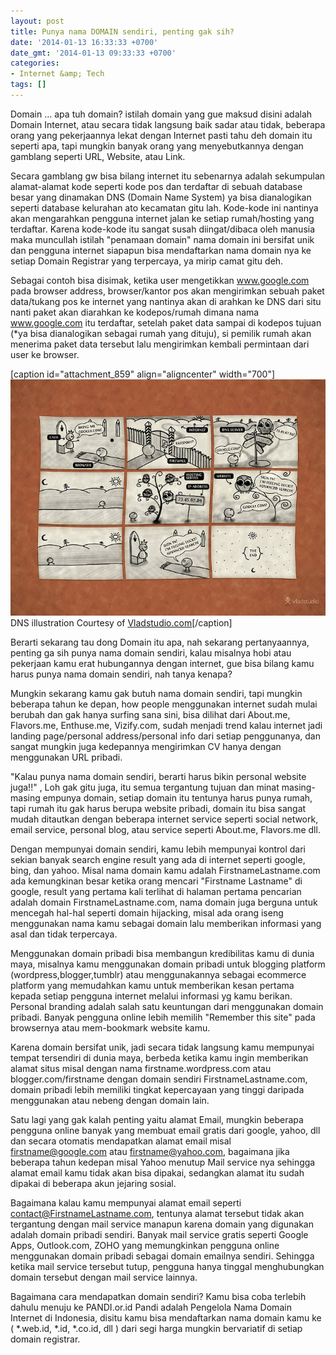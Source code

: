 ```yaml
---
layout: post
title: Punya nama DOMAIN sendiri, penting gak sih?
date: '2014-01-13 16:33:33 +0700'
date_gmt: '2014-01-13 09:33:33 +0700'
categories:
- Internet &amp; Tech
tags: []
---
```

Domain ... apa tuh domain? istilah domain yang gue maksud disini adalah Domain Internet, atau secara tidak langsung baik sadar atau tidak, beberapa orang yang pekerjaannya lekat dengan Internet pasti tahu deh domain itu seperti apa, tapi mungkin banyak orang yang menyebutkannya dengan gamblang seperti URL, Website, atau Link.

Secara gamblang gw bisa bilang internet itu sebenarnya adalah sekumpulan alamat-alamat kode seperti kode pos dan terdaftar di sebuah database besar yang dinamakan DNS (Domain Name System) ya bisa dianalogikan seperti database kelurahan ato kecamatan gitu lah. Kode-kode ini nantinya akan mengarahkan pengguna internet jalan ke setiap rumah/hosting yang terdaftar. Karena kode-kode itu sangat susah diingat/dibaca oleh manusia maka muncullah istilah "penamaan domain" nama domain ini bersifat unik dan pengguna internet siapapun bisa mendaftarkan nama domain nya ke setiap Domain Registrar yang terpercaya, ya mirip camat gitu deh.

Sebagai contoh bisa disimak, ketika user mengetikkan www.google.com pada browser address, browser/kantor pos akan mengirimkan sebuah paket data/tukang pos ke internet yang nantinya akan di arahkan ke DNS dari situ nanti paket akan diarahkan ke kodepos/rumah dimana nama www.google.com itu terdaftar, setelah paket data sampai di kodepos tujuan (\*ya bisa dianalogikan sebagai rumah yang dituju), si pemilik rumah akan menerima paket data tersebut lalu mengirimkan kembali permintaan dari user ke browser.

[caption id="attachment\_859" align="aligncenter" width="700"][![vladstudio_how_internet_works_700](/images/vladstudio_how_internet_works_700.jpg)](/images/vladstudio_how_internet_works_700.jpg) DNS illustration Courtesy of [Vladstudio.com](http://www.vladstudio.com/wallpaper/?how_internet_works)[/caption]

Berarti sekarang tau dong Domain itu apa, nah sekarang pertanyaannya, penting ga sih punya nama domain sendiri, kalau misalnya hobi atau pekerjaan kamu erat hubungannya dengan internet, gue bisa bilang kamu harus punya nama domain sendiri, nah tanya kenapa?

Mungkin sekarang kamu gak butuh nama domain sendiri, tapi mungkin beberapa tahun ke depan, how people menggunakan internet sudah mulai berubah dan gak hanya surfing sana sini, bisa dilihat dari About.me, Flavors.me, Enthuse.me, Vizify.com, sudah menjadi trend kalau internet jadi landing page/personal address/personal info dari setiap penggunanya, dan sangat mungkin juga kedepannya mengirimkan CV hanya dengan menggunakan URL pribadi.

"Kalau punya nama domain sendiri, berarti harus bikin personal website juga!!" , Loh gak gitu juga, itu semua tergantung tujuan dan minat masing-masing empunya domain, setiap domain itu tentunya harus punya rumah, tapi rumah itu gak harus berupa website pribadi, domain itu bisa sangat mudah ditautkan dengan beberapa internet service seperti social network, email service, personal blog, atau service seperti About.me, Flavors.me dll.

Dengan mempunyai domain sendiri, kamu lebih mempunyai kontrol dari sekian banyak search engine result yang ada di internet seperti google, bing, dan yahoo. Misal nama domain kamu adalah FirstnameLastname.com ada kemungkinan besar ketika orang mencari "Firstname Lastname" di google, result yang pertama kali terlihat di halaman pertama pencarian adalah domain FirstnameLastname.com, nama domain juga berguna untuk mencegah hal-hal seperti domain hijacking, misal ada orang iseng menggunakan nama kamu sebagai domain lalu memberikan informasi yang asal dan tidak terpercaya.

Menggunakan domain pribadi bisa membangun kredibilitas kamu di dunia maya, misalnya kamu menggunakan domain pribadi untuk blogging platform (wordpress,blogger,tumblr) atau menggunakannya sebagai ecommerce platform yang memudahkan kamu untuk memberikan kesan pertama kepada setiap pengguna internet melalui informasi yg kamu berikan. Personal branding adalah salah satu keuntungan dari menggunakan domain pribadi. Banyak pengguna online lebih memilih "Remember this site" pada browsernya atau mem-bookmark website kamu.

Karena domain bersifat unik, jadi secara tidak langsung kamu mempunyai tempat tersendiri di dunia maya, berbeda ketika kamu ingin memberikan alamat situs misal dengan nama firstname.wordpress.com atau blogger.com/firstname dengan domain sendiri FirstnameLastname.com, domain pribadi lebih memiliki tingkat kepercayaan yang tinggi daripada menggunakan atau nebeng dengan domain lain.

Satu lagi yang gak kalah penting yaitu alamat Email, mungkin beberapa pengguna online banyak yang membuat email gratis dari google, yahoo, dll dan secara otomatis mendapatkan alamat email misal firstname@google.com atau firstname@yahoo.com, bagaimana jika beberapa tahun kedepan misal Yahoo menutup Mail service nya sehingga alamat email kamu tidak akan bisa dipakai, sedangkan alamat itu sudah dipakai di beberapa akun jejaring sosial.

Bagaimana kalau kamu mempunyai alamat email seperti contact@FirstnameLastname.com, tentunya alamat tersebut tidak akan tergantung dengan mail service manapun karena domain yang digunakan adalah domain pribadi sendiri. Banyak mail service gratis seperti Google Apps, Outlook.com, ZOHO yang memungkinkan pengguna online menggunakan domain pribadi sebagai domain emailnya sendiri. Sehingga ketika mail service tersebut tutup, pengguna hanya tinggal menghubungkan domain tersebut dengan mail service lainnya.

Bagaimana cara mendapatkan domain sendiri? Kamu bisa coba terlebih dahulu menuju ke PANDI.or.id Pandi adalah Pengelola Nama Domain Internet di Indonesia, disitu kamu bisa mendaftarkan nama domain kamu ke ( \*.web.id, \*.id, \*.co.id, dll ) dari segi harga mungkin bervariatif di setiap domain registrar.